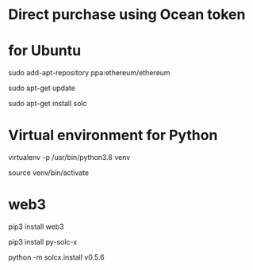 # Direct purchase using Ocean token

# for Ubuntu
sudo add-apt-repository ppa:ethereum/ethereum

sudo apt-get update

sudo apt-get install solc
# Virtual environment for Python
virtualenv -p /usr/bin/python3.6 venv

source venv/bin/activate
# web3
pip3 install web3

pip3 install py-solc-x

python -m solcx.install v0.5.6
